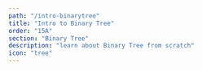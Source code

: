 ```yaml
---
path: "/intro-binarytree"
title: "Intro to Binary Tree"
order: "15A"
section: "Binary Tree"
description: "learn about Binary Tree from scratch"
icon: "tree"
---
```

